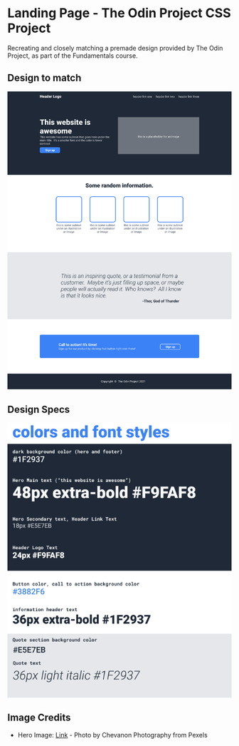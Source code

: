 # Landing Page - The Odin Project CSS Project

Recreating and closely matching a premade design provided by The Odin Project, as part of the Fundamentals course.

## Design to match

![](./reference/landing-page-design.png)

## Design Specs

![](./reference/landing-page-colors_and_stuff.png)

## Image Credits

* Hero Image: [Link](https://www.pexels.com/photo/person-performing-coffee-art-302899/) - Photo by Chevanon Photography from Pexels
